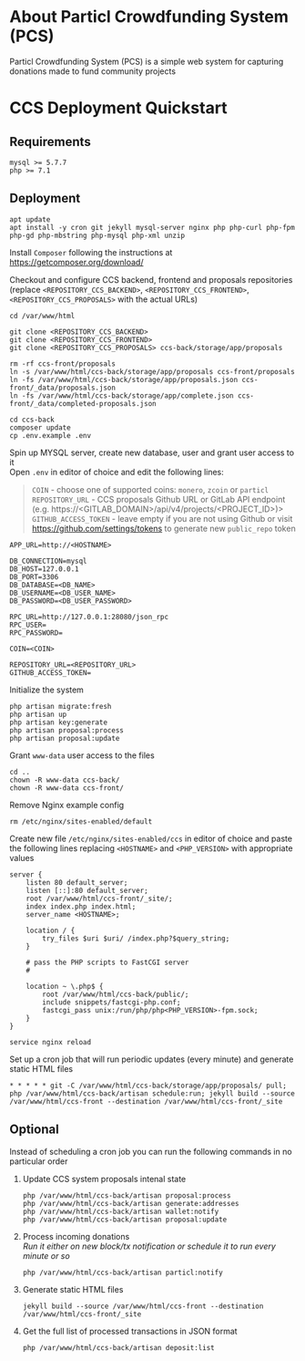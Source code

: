 
# About Particl Crowdfunding System (PCS)

Particl Crowdfunding System (PCS) is a simple web system for capturing donations made to fund community projects

# CCS Deployment Quickstart

## Requirements
```
mysql >= 5.7.7
php >= 7.1
```

## Deployment

```
apt update
apt install -y cron git jekyll mysql-server nginx php php-curl php-fpm php-gd php-mbstring php-mysql php-xml unzip
```

Install `Composer` following the instructions at https://getcomposer.org/download/

Checkout and configure CCS backend, frontend and proposals repositories (replace `<REPOSITORY_CCS_BACKEND>`, `<REPOSITORY_CCS_FRONTEND>`, `<REPOSITORY_CCS_PROPOSALS>` with the actual URLs)
```
cd /var/www/html

git clone <REPOSITORY_CCS_BACKEND>
git clone <REPOSITORY_CCS_FRONTEND>
git clone <REPOSITORY_CCS_PROPOSALS> ccs-back/storage/app/proposals

rm -rf ccs-front/proposals
ln -s /var/www/html/ccs-back/storage/app/proposals ccs-front/proposals
ln -fs /var/www/html/ccs-back/storage/app/proposals.json ccs-front/_data/proposals.json
ln -fs /var/www/html/ccs-back/storage/app/complete.json ccs-front/_data/completed-proposals.json

cd ccs-back
composer update
cp .env.example .env
```

Spin up MYSQL server, create new database, user and grant user access to it  
Open `.env` in editor of choice and edit the following lines:  
> `COIN` - choose one of supported coins: `monero`, `zcoin` or `particl`
> `REPOSITORY_URL` - CCS proposals Github URL or GitLab API endpoint (e.g. https://\<GITLAB_DOMAIN>/api/v4/projects/\<PROJECT_ID>)>  
> `GITHUB_ACCESS_TOKEN` - leave empty if you are not using Github or visit https://github.com/settings/tokens to generate new `public_repo` token
```
APP_URL=http://<HOSTNAME>

DB_CONNECTION=mysql
DB_HOST=127.0.0.1
DB_PORT=3306
DB_DATABASE=<DB_NAME>
DB_USERNAME=<DB_USER_NAME>
DB_PASSWORD=<DB_USER_PASSWORD>

RPC_URL=http://127.0.0.1:28080/json_rpc
RPC_USER=
RPC_PASSWORD=

COIN=<COIN>

REPOSITORY_URL=<REPOSITORY_URL>
GITHUB_ACCESS_TOKEN=
```

Initialize the system
```
php artisan migrate:fresh
php artisan up
php artisan key:generate
php artisan proposal:process
php artisan proposal:update
```

Grant `www-data` user access to the files
```
cd ..
chown -R www-data ccs-back/
chown -R www-data ccs-front/
```

Remove Nginx example config
```
rm /etc/nginx/sites-enabled/default
```
Create new file `/etc/nginx/sites-enabled/ccs` in editor of choice and paste the following lines replacing `<HOSTNAME>` and `<PHP_VERSION>` with appropriate values

```
server {
    listen 80 default_server;
    listen [::]:80 default_server;
    root /var/www/html/ccs-front/_site/;
    index index.php index.html;
    server_name <HOSTNAME>;

    location / {
        try_files $uri $uri/ /index.php?$query_string;
    }

    # pass the PHP scripts to FastCGI server
    #

    location ~ \.php$ {
        root /var/www/html/ccs-back/public/;
        include snippets/fastcgi-php.conf;
        fastcgi_pass unix:/run/php/php<PHP_VERSION>-fpm.sock;
    }
}
```

```
service nginx reload
```

Set up a cron job that will run periodic updates (every minute) and generate static HTML files
```
* * * * * git -C /var/www/html/ccs-back/storage/app/proposals/ pull; php /var/www/html/ccs-back/artisan schedule:run; jekyll build --source /var/www/html/ccs-front --destination /var/www/html/ccs-front/_site
```

## Optional
Instead of scheduling a cron job you can run the following commands in no particular order
1. Update CCS system proposals intenal state
    ```
    php /var/www/html/ccs-back/artisan proposal:process
    php /var/www/html/ccs-back/artisan generate:addresses
    php /var/www/html/ccs-back/artisan wallet:notify
    php /var/www/html/ccs-back/artisan proposal:update
    ```
2. Process incoming donations  
*Run it either on new block/tx notification or schedule it to run every minute or so*
    ```
    php /var/www/html/ccs-back/artisan particl:notify
    ```
1. Generate static HTML files
    ```
    jekyll build --source /var/www/html/ccs-front --destination /var/www/html/ccs-front/_site
    ```
2. Get the full list of processed transactions in JSON format
    ```
    php /var/www/html/ccs-back/artisan deposit:list
    ```
